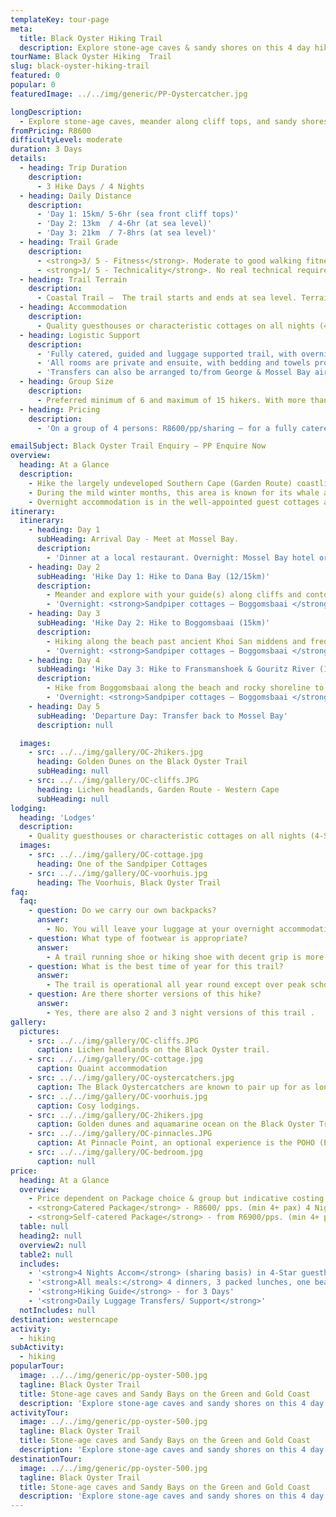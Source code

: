 ```yaml
---
templateKey: tour-page
meta:
  title: Black Oyster Hiking Trail
  description: Explore stone-age caves & sandy shores on this 4 day hike along the Mossel Bay coastline - Garden Route. Quality guiding, catering, vehicle-support and an enriched ecological encounter.
tourName: Black Oyster Hiking  Trail
slug: black-oyster-hiking-trail
featured: 0
popular: 0
featuredImage: ../../img/generic/PP-Oystercatcher.jpg

longDescription:
  - Explore stone-age caves, meander along cliff tops, and sandy shores on this 4 day hike along the green and gold Mossel Bay coastline - Western Cape's Garden Route. Quality guiding on this fully catered, vehicle supported slackpacking trail, provides an enriched ecological encounter with the marine environment. The endangered Black Oyster Catcher can be seen in good numbers along this shoreline, whilst whales are an attraction from July to October.
fromPricing: R8600
difficultyLevel: moderate
duration: 3 Days
details:
  - heading: Trip Duration
    description:
      - 3 Hike Days / 4 Nights
  - heading: Daily Distance
    description:
      - 'Day 1: 15km/ 5-6hr (sea front cliff tops)'
      - 'Day 2: 13km  / 4-6hr (at sea level)'
      - 'Day 3: 21km  / 7-8hrs (at sea level)'
  - heading: Trail Grade
    description:
      - <strong>3/ 5 - Fitness</strong>. Moderate to good walking fitness is required. Average of 6hrs hiking / a day.
      - <strong>1/ 5 - Technicality</strong>. No real technical requirements or difficulties. Oldest person to complete this has been 83yrs, and youngest - 6yrs.
  - heading: Trail Terrain
    description:
      - Coastal Trail –  The trail starts and ends at sea level. Terrain differs every day, from footpaths along cliff tops to beaches and rocky shores.
  - heading: Accommodation
    description:
      - Quality guesthouses or characteristic cottages on all nights (4-Star). Meals are prepared by local cooks in the traditional Cape style.
  - heading: Logistic Support
    description:
      - 'Fully catered, guided and luggage supported trail, with overnights in 4-star quality establishments, and top-notch meals.'
      - 'All rooms are private and ensuite, with bedding and towels provided.'
      - 'Transfers can also be arranged to/from George & Mossel Bay airports (extra fee).'
  - heading: Group Size
    description:
      - Preferred minimum of 6 and maximum of 15 hikers. With more than 12 people, an extra guide is recommended.
  - heading: Pricing
    description:
      - 'On a group of 4 persons: R8600/pp/sharing – for a fully catered & supported 4 night/ 3 hike day package.'

emailSubject: Black Oyster Trail Enquiry – PP Enquire Now
overview:
  heading: At a Glance
  description:
    - Hike the largely undeveloped Southern Cape (Garden Route) coastline between Mossel Bay and Gourikwa Private Nature Reserve, crossing the spectacular Gouritz River along the way.
    - During the mild winter months, this area is known for its whale activity as mothers come in to give birth in the quiet protected bays. The combination of raptors, marine and Fynbos avian species, makes this a birders paradise too.
    - Overnight accommodation is in the well-appointed guest cottages at Sandpiper, or other establishments of similar quality, in the area. Fully catered and self-catering trail options are also available.
itinerary:
  itinerary:
    - heading: Day 1
      subHeading: Arrival Day - Meet at Mossel Bay.
      description:
        - 'Dinner at a local restaurant. Overnight: Mossel Bay hotel or guesthouse.'
    - heading: Day 2
      subHeading: 'Hike Day 1: Hike to Dana Bay (12/15km)'
      description:
        - Meander and explore with your guide(s) along cliffs and contour paths to Dana Bay, passing over Pinnacle Point Estate and ancient caves. Optional Point of Human Origin tour at Pinnacle Point.
        - 'Overnight: <strong>Sandpiper cottages – Boggomsbaai </strong>'
    - heading: Day 3
      subHeading: 'Hike Day 2: Hike to Boggomsbaai (15km)'
      description:
        - Hiking along the beach past ancient Khoi San middens and frequent whale sightings.
        - 'Overnight: <strong>Sandpiper cottages – Boggomsbaai </strong>'
    - heading: Day 4
      subHeading: 'Hike Day 3: Hike to Fransmanshoek & Gouritz River (14.5km)'
      description:
        - Hike from Boggomsbaai along the beach and rocky shoreline to Fransmanshoek. Enjoy a beach lunch, snorkelling and swimming during warm weather, in a secluded bay. From Fransmanshoek continue your hike to the Gouritz River passing ancient Khoi San fish traps and the point at Cape Vacca.
        - 'Overnight: <strong>Sandpiper cottages – Boggomsbaai </strong>'
    - heading: Day 5
      subHeading: 'Departure Day: Transfer back to Mossel Bay'
      description: null

  images:
    - src: ../../img/gallery/OC-2hikers.jpg
      heading: Golden Dunes on the Black Oyster Trail
      subHeading: null
    - src: ../../img/gallery/OC-cliffs.JPG
      heading: Lichen headlands, Garden Route - Western Cape
      subHeading: null
lodging:
  heading: 'Lodges'
  description:
    - Quality guesthouses or characteristic cottages on all nights (4-Star grade). Usually the same cottage for all nights so you do not need to worry about packing-unpacking bags.  Meals are prepared by local cooks in the traditional Cape style.
  images:
    - src: ../../img/gallery/OC-cottage.jpg
      heading: One of the Sandpiper Cottages
    - src: ../../img/gallery/OC-voorhuis.jpg
      heading: The Voorhuis, Black Oyster Trail
faq:
  faq:
    - question: Do we carry our own backpacks?
      answer:
        - No. You will leave your luggage at your overnight accommodation where you will more than likely stay for the entire hike. All you need is a small daypack for your packed lunch and supplies for the day's hiking.
    - question: What type of footwear is appropriate?
      answer:
        - A trail running shoe or hiking shoe with decent grip is more than sufficient for this trail.
    - question: What is the best time of year for this trail?
      answer:
        - The trail is operational all year round except over peak school holiday periods. During the mild winter months, the area is known for its whale activity. Whales come in to give birth in the quiet protected bays and dazzle us with their displays of breaching and lob-tailing.
    - question: Are there shorter versions of this hike?
      answer:
        - Yes, there are also 2 and 3 night versions of this trail .
gallery:
  pictures:
    - src: ../../img/gallery/OC-cliffs.JPG
      caption: Lichen headlands on the Black Oyster trail.
    - src: ../../img/gallery/OC-cottage.jpg
      caption: Quaint accommodation
    - src: ../../img/gallery/OC-oystercatchers.jpg
      caption: The Black Oystercatchers are known to pair up for as long as 25 years.
    - src: ../../img/gallery/OC-voorhuis.jpg
      caption: Cosy lodgings.
    - src: ../../img/gallery/OC-2hikers.jpg
      caption: Golden dunes and aquamarine ocean on the Black Oyster Trail.
    - src: ../../img/gallery/OC-pinnacles.JPG
      caption: At Pinnacle Point, an optional experience is the POHO (Point of Human Origin) presentation by Dr Peter Nilssen with a guided tour of the famous 13 series middle stone age caves.
    - src: ../../img/gallery/OC-bedroom.jpg
      caption: null
price:
  heading: At a Glance
  overview:
    - Price dependent on Package choice & group but indicative costing
    - <strong>Catered Package</strong> - R8600/ pps. (min 4+ pax) 4 Nights/ 5 days & 3 hike days. Fully catered, guided slackpacking trail with luggage transfers and 4 nights guesthouse accommodation.
    - <strong>Self-catered Package</strong> - from R6900/pps. (min 4+ pax) Same 4 nights & 3 hike days. Incl accommodation, guide fees, luggage transported. Difference is you will self-cater. No meals incl.
  table: null
  heading2: null
  overview2: null
  table2: null
  includes:
    - '<strong>4 Nights Accom</strong> (sharing basis) in 4-Star guesthouses & cottages'
    - '<strong>All meals:</strong> 4 dinners, 3 packed lunches, one beach lunch, 4 breakfasts'
    - '<strong>Hiking Guide</strong> - for 3 Days'
    - '<strong>Daily Luggage Transfers/ Support</strong>'
  notIncludes: null
destination: westerncape
activity:
  - hiking
subActivity:
  - hiking
popularTour:
  image: ../../img/generic/pp-oyster-500.jpg
  tagline: Black Oyster Trail
  title: Stone-age caves and Sandy Bays on the Green and Gold Coast
  description: 'Explore stone-age caves and sandy shores on this 4 day hike along the green and gold Mossel Bay coastline. With quality guiding, full-catering and vehicle support, you will enjoy an enriched hiking experience with the marine environment'
activityTour:
  image: ../../img/generic/pp-oyster-500.jpg
  tagline: Black Oyster Trail
  title: Stone-age caves and Sandy Bays on the Green and Gold Coast
  description: 'Explore stone-age caves and sandy shores on this 4 day hike along the green and gold Mossel Bay coastline. With quality guiding, full-catering and vehicle support, you will enjoy an enriched hiking experience with the marine environment'
destinationTour:
  image: ../../img/generic/pp-oyster-500.jpg
  tagline: Black Oyster Trail
  title: Stone-age caves and Sandy Bays on the Green and Gold Coast
  description: 'Explore stone-age caves and sandy shores on this 4 day hike along the green and gold Mossel Bay coastline. With quality guiding, full-catering and vehicle support, you will enjoy an enriched hiking experience with the marine environment'
---
```

